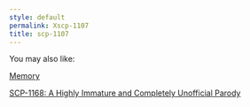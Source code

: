 ```yaml
---
style: default
permalink: Xscp-1107
title: scp-1107
---
```

You may also like:

[Memory](http://scp-wiki.net/memory)

[SCP-1168: A Highly Immature and Completely Unofficial Parody](http://scp-wiki.net/scp-1168)

